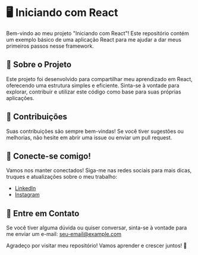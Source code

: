 # 🖥️ Iniciando com React

Bem-vindo ao meu projeto "Iniciando com React"! Este repositório contém um exemplo básico de uma aplicação React para me ajudar a dar meus primeiros passos nesse framework.

## 🚀 Sobre o Projeto

Este projeto foi desenvolvido para compartilhar meu aprendizado em React, oferecendo uma estrutura simples e eficiente. Sinta-se à vontade para explorar, contribuir e utilizar este código como base para suas próprias aplicações.

## 🌟 Contribuições

Suas contribuições são sempre bem-vindas! Se você tiver sugestões ou melhorias, não hesite em abrir uma issue ou enviar um pull request.

## 📱 Conecte-se comigo!

Vamos nos manter conectados! Siga-me nas redes sociais para mais dicas, truques e atualizações sobre o meu trabalho:

- [LinkedIn](https://www.linkedin.com/in/cicero-jhonata)  
- [Instagram](https://www.instagram.com/jhonata.dev_)

## 📧 Entre em Contato

Se você tiver alguma dúvida ou quiser conversar, sinta-se à vontade para me enviar um e-mail: [seu-email@example.com](mailto:seu-email@example.com)

Agradeço por visitar meu repositório! Vamos aprender e crescer juntos! 🚀
